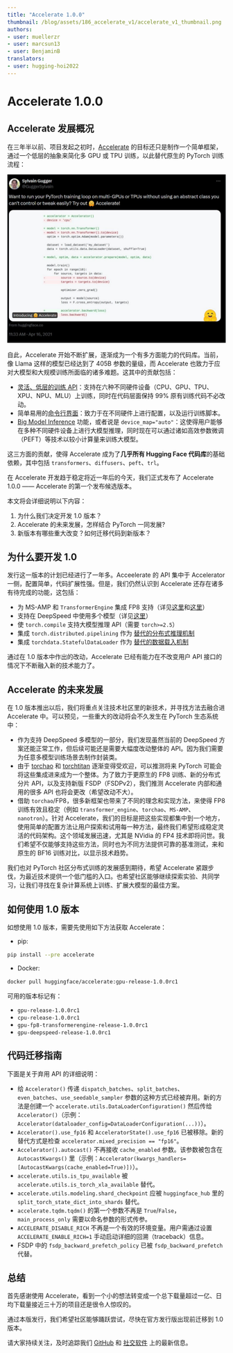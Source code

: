 ```yaml
---
title: "Accelerate 1.0.0"
thumbnail: /blog/assets/186_accelerate_v1/accelerate_v1_thumbnail.png
authors:
- user: muellerzr
- user: marcsun13
- user: BenjaminB
translators:
- user: hugging-hoi2022
---
```


# Accelerate 1.0.0

## Accelerate 发展概况

在三年半以前、项目发起之初时，[Accelerate](https://github.com/huggingface/accelerate) 的目标还只是制作一个简单框架，通过一个低层的抽象来简化多 GPU 或 TPU 训练，以此替代原生的 PyTorch 训练流程：

![Sylvain's tweet announcing accelerate](https://raw.githubusercontent.com/muellerzr/presentations/master/talks/ai_dev_2024/sylvain_tweet.JPG)

自此，Accelerate 开始不断扩展，逐渐成为一个有多方面能力的代码库。当前，像 Llama 这样的模型已经达到了 405B 参数的量级，而 Accelerate 也致力于应对大模型和大规模训练所面临的诸多难题。这其中的贡献包括：

* [灵活、低层的训练 API](https://huggingface.co/docs/accelerate/basic_tutorials/migration)：支持在六种不同硬件设备（CPU、GPU、TPU、XPU、NPU、MLU）上训练，同时在代码层面保持 99% 原有训练代码不必改动。
* 简单易用的[命令行界面](https://huggingface.co/docs/accelerate/basic_tutorials/launch)：致力于在不同硬件上进行配置，以及运行训练脚本。
* [Big Model Inference](https://huggingface.co/docs/accelerate/usage_guides/big_modeling) 功能，或者说是 `device_map="auto"`：这使得用户能够在多种不同硬件设备上进行大模型推理，同时现在可以通过诸如高效参数微调（PEFT）等技术以较小计算量来训练大模型。

这三方面的贡献，使得 Accelerate 成为了**几乎所有 Hugging Face 代码库**的基础依赖，其中包括 `transformers`、`diffusers`、`peft`、`trl`。

在 Accelerate 开发趋于稳定将近一年后的今天，我们正式发布了 Accelerate 1.0.0 —— Accelerate 的第一个发布候选版本。

本文将会详细说明以下内容：

1. 为什么我们决定开发 1.0 版本？
2. Accelerate 的未来发展，怎样结合 PyTorch 一同发展?
3. 新版本有哪些重大改变？如何迁移代码到新版本？

## 为什么要开发 1.0

发行这一版本的计划已经进行了一年多。Acceelerate 的 API 集中于 Accelerator 一侧，配置简单，代码扩展性强。但是，我们仍然认识到 Accelerate 还存在诸多有待完成的功能，这包括：

* 为 MS-AMP 和 `TransformerEngine` 集成 FP8 支持（详见[这里](https://github.com/huggingface/accelerate/tree/main/benchmarks/fp8/transformer_engine)和[这里](https://github.com/huggingface/accelerate/tree/main/benchmarks/fp8/ms_amp)）
* 支持在 DeepSpeed 中使用多个模型（详见[这里](https://huggingface.co/docs/accelerate/usage_guides/deepspeed_multiple_model)）
* 使 `torch.compile` 支持大模型推理 API（需要 `torch>=2.5`）
* 集成 `torch.distributed.pipelining` 作为 [替代的分布式推理机制](https://huggingface.co/docs/accelerate/main/en/usage_guides/distributed_inference#memory-efficient-pipeline-parallelism-experimental)
* 集成 `torchdata.StatefulDataLoader` 作为 [替代的数据载入机制](https://github.com/huggingface/accelerate/blob/main/examples/by_feature/checkpointing.py)

通过在 1.0 版本中作出的改动，Accelerate 已经有能力在不改变用户 API 接口的情况下不断融入新的技术能力了。

## Accelerate 的未来发展

在 1.0 版本推出以后，我们将重点关注技术社区里的新技术，并寻找方法去融合进 Accelerate 中。可以预见，一些重大的改动将会不久发生在 PyTorch 生态系统中：

* 作为支持 DeepSpeed 多模型的一部分，我们发现虽然当前的 DeepSpeed 方案还能正常工作，但后续可能还是需要大幅度改动整体的 API。因为我们需要为任意多模型训练场景去制作封装类。
* 由于 [torchao](https://github.com/pytorch/ao) 和 [torchtitan](https://github.com/pytorch/torchtitan) 逐渐变得受欢迎，可以推测将来 PyTorch 可能会将这些集成进来成为一个整体。为了致力于更原生的 FP8 训练、新的分布式分片 API，以及支持新版 FSDP（FSDPv2），我们推测 Accelerate 内部和通用的很多 API 也将会更改（希望改动不大）。
* 借助 `torchao`/FP8，很多新框架也带来了不同的理念和实现方法，来使得 FP8 训练有效且稳定（例如 `transformer_engine`、`torchao`、`MS-AMP`、`nanotron`）。针对 Accelerate，我们的目标是把这些实现都集中到一个地方，使用简单的配置方法让用户探索和试用每一种方法，最终我们希望形成稳定灵活的代码架构。这个领域发展迅速，尤其是 NVidia 的 FP4 技术即将问世。我们希望不仅能够支持这些方法，同时也为不同方法提供可靠的基准测试，来和原生的 BF16 训练对比，以显示技术趋势。

我们也对 PyTorch 社区分布式训练的发展感到期待，希望 Accelerate 紧跟步伐，为最近技术提供一个低门槛的入口。也希望社区能够继续探索实验、共同学习，让我们寻找在复杂计算系统上训练、扩展大模型的最佳方案。

## 如何使用 1.0 版本

如想使用 1.0 版本，需要先使用如下方法获取 Accelerate：

* pip:

```bash
pip install --pre accelerate
```

* Docker:

```bash
docker pull huggingface/accelerate:gpu-release-1.0.0rc1
```

可用的版本标记有：
* `gpu-release-1.0.0rc1`
* `cpu-release-1.0.0rc1`
* `gpu-fp8-transformerengine-release-1.0.0rc1`
* `gpu-deepspeed-release-1.0.0rc1`

## 代码迁移指南

下面是关于弃用 API 的详细说明：

* 给 `Accelerator()` 传递 `dispatch_batches`、`split_batches`、`even_batches`、`use_seedable_sampler` 参数的这种方式已经被弃用。新的方法是创建一个 `accelerate.utils.DataLoaderConfiguration()` 然后传给 `Accelerator()`（示例：`Accelerator(dataloader_config=DataLoaderConfiguration(...))`）。 
* `Accelerator().use_fp16` 和 `AcceleratorState().use_fp16` 已被移除。新的替代方式是检查 `accelerator.mixed_precision == "fp16"`。
* `Accelerator().autocast()` 不再接收 `cache_enabled` 参数。该参数被包含在 `AutocastKwargs()` 里（示例：`Accelerator(kwargs_handlers=[AutocastKwargs(cache_enabled=True)])`）。
* `accelerate.utils.is_tpu_available` 被 `accelerate.utils.is_torch_xla_available` 替代。
* `accelerate.utils.modeling.shard_checkpoint` 应被 `huggingface_hub` 里的 `split_torch_state_dict_into_shards` 替代。
* `accelerate.tqdm.tqdm()` 的第一个参数不再是 `True`/`False`，`main_process_only` 需要以命名参数的形式传参。
* `ACCELERATE_DISABLE_RICH` 不再是一个有效的环境变量。用户需通过设置 `ACCELERATE_ENABLE_RICH=1` 手动启动详细的回溯（traceback）信息。
* FSDP 中的 `fsdp_backward_prefetch_policy` 已被 `fsdp_backward_prefetch` 代替。

## 总结

首先感谢使用 Accelerate，看到一个小的想法转变成一个总下载量超过一亿、日均下载量接近三十万的项目还是很令人惊叹的。

通过本版发行，我们希望社区能够踊跃尝试，尽快在官方发行版出现前迁移到 1.0 版本。

请大家持续关注，及时追踪我们 [GitHub](https://github.com/huggingface/accelerate) 和 [社交软件](https://x.com/TheZachMueller) 上的最新信息。
